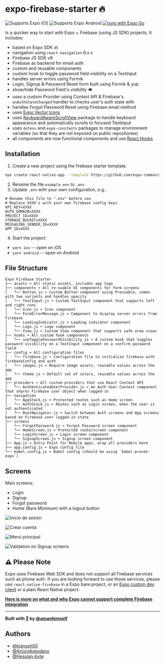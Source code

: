# expo-firebase-starter 🔥

![Supports Expo iOS](https://img.shields.io/badge/iOS-4630EB.svg?style=flat-square&logo=APPLE&labelColor=999999&logoColor=fff)
![Supports Expo Android](https://img.shields.io/badge/Android-4630EB.svg?style=flat-square&logo=ANDROID&labelColor=A4C639&logoColor=fff)
[![runs with Expo Go](https://img.shields.io/badge/Runs%20with%20Expo%20Go-4630EB.svg?style=flat-square&logo=EXPO&labelColor=f3f3f3&logoColor=000)](https://expo.dev/client)

Is a quicker way to start with Expo + Firebase (using JS SDK) projects. It includes:

- based on Expo SDK `45`
- navigation using `react-navigation` 6.x.x
- Firebase JS SDK v9
- Firebase as backend for email auth
- custom and reusable components
- custom hook to toggle password field visibility on a TextInput
- handles server errors using Formik
- Login, Signup & Password Reset form built using Formik & yup
- show/hide Password Field's visibility 👁
- uses a custom Provider using Context API & Firebase's `onAuthStateChanged` handler to checks user's auth state with
- handles Forgot Password Reset using Firebase email method
- uses [Expo Vector Icons](https://icons.expo.fyi/)
- uses [KeyboardAwareScrollView](https://github.com/APSL/react-native-keyboard-aware-scroll-view) package to handle keyboard appearance and automatically scrolls to focused TextInput
- uses `dotenv` and `expo-constants` packages to manage environment variables (so that they are not exposed on public repositories)
- all components are now functional components and use [React Hooks](https://reactjs.org/docs/hooks-intro.html)

## Installation

1. Create a new project using the firebase starter template.

```bash
npx create-react-native-app --template https://github.com/expo-community/expo-firebase-starter
```

2. Rename the file `example.env` to `.env`
3. Update `.env` with your own configuration, e.g.:

```shell
# Rename this file to ".env" before use
# Replace XXXX's with your own Firebase config keys
API_KEY=XXXX
AUTH_DOMAIN=XXXX
PROJECT_ID=XXXX
STORAGE_BUCKET=XXXX
MESSAGING_SENDER_ID=XXXX
APP_ID=XXXX
```

4. Start the project:

- `yarn ios` -- open on iOS
- `yarn android` -- open on Android

## File Structure

```shell
Expo Firebase Starter
├── assets ➡️ All static assets, includes app logo
├── components ➡️ All re-suable UI components for form screens
│   └── Button.js ➡️ Custom Button component using Pressable, comes with two variants and handles opacity
│   └── TextInput.js ➡️ Custom TextInput component that supports left and right cons
│   └── Icon.js ➡️ Icon component
│   └── FormErrorMessage.js ➡️ Component to display server errors from Firebase
│   └── LoadingIndicator.js ➡️ Loading indicator component
│   └── Logo.js ➡️ Logo component
│   └── View.js ➡️ Custom View component that supports safe area views
├── hooks ➡️ All custom hook components
│   └── useTogglePasswordVisibility.js ➡️ A custom hook that toggles password visibility on a TextInput component on a confirm password field
├── config ➡️ All configuration files
│   └── firebase.js ➡️ Configuration file to initialize firebase with firebaseConfig and auth
│   └── images.js ➡️ Require image assets, reusable values across the app
│   └── theme.js ➡️ Default set of colors, reusable values across the app
├── providers ➡️ All custom providers that use React Context API
│   └── AuthenticatedUserProvider.js ➡️ An Auth User Context component that shares Firebase user object when logged-in
├── navigation
│   └── AppStack.js ➡️ Protected routes such as Home screen
│   └── AuthStack.js ➡️ Routes such as Login screen, when the user is not authenticated
│   └── RootNavigator.js ➡️ Switch between Auth screens and App screens based on Firebase user logged-in state
├── screens
│   └── ForgotPassword.js ➡️ Forgot Password screen component
│   └── HomeScreen.js ➡️ Protected route/screen component
│   └── LoginScreen.js ➡️ Login screen component
│   └── SignupScreen.js ➡️ Signup screen component
├── App.js ➡️ Entry Point for Mobile apps, wrap all providers here
├── app.config.js ➡️ Expo config file
└── babel.config.js ➡️ Babel config (should be using `babel-preset-expo`)
```

## Screens

Main screens:

- Login
- Signup
- Forgot password
- Home (Bare Minimum) with a logout button

![Inicio de sesión](https://drive.google.com/file/d/137fslGee_ezu9qGS2SgRrUZpNIcFvDaQ/view?usp=sharing)

![Crear cuenta](https://drive.google.com/file/d/10CdasHVYuvrGwTaV9vyBaDVN-UO_y4Pc/view?usp=sharing)

![Menú principal](https://drive.google.com/file/d/1Q8ukGMk7dsB_842c6CHCpgOxrOI6ARC8/view?usp=sharing)

![Validation on Signup screens](https://i.imgur.com/DG0wTjG.png)

## ⚠️ Please Note

Expo uses Firebase Web SDK and does not support all Firebase services such as phone auth. If you are looking forward to use those services, please use `react-native-firebase` in a Expo bare project, or an [Expo custom dev client](https://blog.expo.dev/introducing-custom-development-clients-5a2c79a9ddf8) or a plain React Native project.

[**Here is more on what and why Expo cannot support complete Firebase integration**](https://expo.canny.io/feature-requests/p/full-native-firebase-integration)

---

<strong>Built with 💜 by [@amanhimself](https://twitter.com/amanhimself)</strong>

## Authors
- [@kianush00](https://github.com/kianush00)
- [@ArturoAvendano](https://github.com/ArturoAvendano)
- [@Hessian-byte](https://github.com/Hessian-byte)
